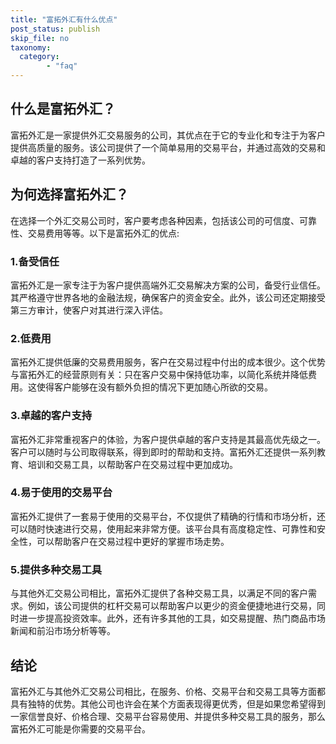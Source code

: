 ```yaml
---
title: "富拓外汇有什么优点"
post_status: publish
skip_file: no
taxonomy:
  category:
        - "faq"
---
```


## 什么是富拓外汇？

富拓外汇是一家提供外汇交易服务的公司，其优点在于它的专业化和专注于为客户提供高质量的服务。该公司提供了一个简单易用的交易平台，并通过高效的交易和卓越的客户支持打造了一系列优势。

## 为何选择富拓外汇？

在选择一个外汇交易公司时，客户要考虑各种因素，包括该公司的可信度、可靠性、交易费用等等。以下是富拓外汇的优点:

### 1.备受信任

富拓外汇是一家专注于为客户提供高端外汇交易解决方案的公司，备受行业信任。其严格遵守世界各地的金融法规，确保客户的资金安全。此外，该公司还定期接受第三方审计，使客户对其进行深入评估。

### 2.低费用

富拓外汇提供低廉的交易费用服务，客户在交易过程中付出的成本很少。这个优势与富拓外汇的经营原则有关：只在客户交易中保持低功率，以简化系统并降低费用。这使得客户能够在没有额外负担的情况下更加随心所欲的交易。

### 3.卓越的客户支持

富拓外汇非常重视客户的体验，为客户提供卓越的客户支持是其最高优先级之一。客户可以随时与公司取得联系，得到即时的帮助和支持。富拓外汇还提供一系列教育、培训和交易工具，以帮助客户在交易过程中更加成功。

### 4.易于使用的交易平台

富拓外汇提供了一套易于使用的交易平台，不仅提供了精确的行情和市场分析，还可以随时快速进行交易，使用起来非常方便。该平台具有高度稳定性、可靠性和安全性，可以帮助客户在交易过程中更好的掌握市场走势。

### 5.提供多种交易工具

与其他外汇交易公司相比，富拓外汇提供了各种交易工具，以满足不同的客户需求。例如，该公司提供的杠杆交易可以帮助客户以更少的资金便捷地进行交易，同时进一步提高投资效率。此外，还有许多其他的工具，如交易提醒、热门商品市场新闻和前沿市场分析等等。

## 结论

富拓外汇与其他外汇交易公司相比，在服务、价格、交易平台和交易工具等方面都具有独特的优势。其他公司也许会在某个方面表现得更优秀，但是如果您希望得到一家信誉良好、价格合理、交易平台容易使用、并提供多种交易工具的服务，那么富拓外汇可能是你需要的交易平台。
